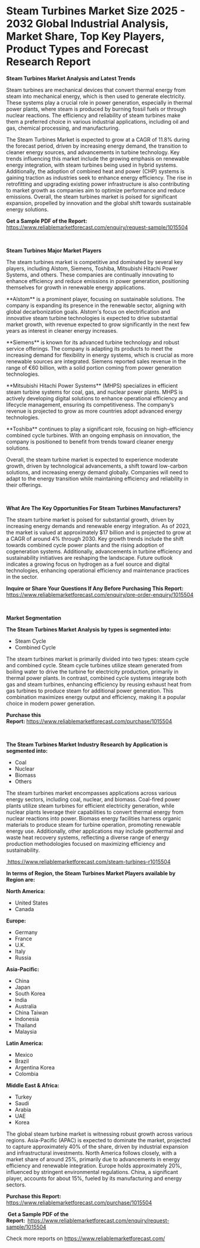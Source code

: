 <p><h1>Steam Turbines Market Size 2025 - 2032 Global Industrial Analysis, Market Share, Top Key Players, Product Types and Forecast Research Report</h1></p><p><strong>Steam Turbines Market Analysis and Latest Trends</strong></p>
<p><p>Steam turbines are mechanical devices that convert thermal energy from steam into mechanical energy, which is then used to generate electricity. These systems play a crucial role in power generation, especially in thermal power plants, where steam is produced by burning fossil fuels or through nuclear reactions. The efficiency and reliability of steam turbines make them a preferred choice in various industrial applications, including oil and gas, chemical processing, and manufacturing.</p><p>The Steam Turbines Market is expected to grow at a CAGR of 11.8% during the forecast period, driven by increasing energy demand, the transition to cleaner energy sources, and advancements in turbine technology. Key trends influencing this market include the growing emphasis on renewable energy integration, with steam turbines being used in hybrid systems. Additionally, the adoption of combined heat and power (CHP) systems is gaining traction as industries seek to enhance energy efficiency. The rise in retrofitting and upgrading existing power infrastructure is also contributing to market growth as companies aim to optimize performance and reduce emissions. Overall, the steam turbines market is poised for significant expansion, propelled by innovation and the global shift towards sustainable energy solutions.</p></p>
<p><strong>Get a Sample PDF of the Report:&nbsp;</strong> <a href="https://www.reliablemarketforecast.com/enquiry/request-sample/1015504?utm_campaign=2284&utm_medium=2&utm_source=Github&utm_content=ia&utm_term=07032025&utm_id=steam-turbines">https://www.reliablemarketforecast.com/enquiry/request-sample/1015504</a></p>
<p>&nbsp;</p>
<p><strong>Steam Turbines Major Market Players</strong></p>
<p><p>The steam turbines market is competitive and dominated by several key players, including Alstom, Siemens, Toshiba, Mitsubishi Hitachi Power Systems, and others. These companies are continually innovating to enhance efficiency and reduce emissions in power generation, positioning themselves for growth in renewable energy applications.</p><p>**Alstom** is a prominent player, focusing on sustainable solutions. The company is expanding its presence in the renewable sector, aligning with global decarbonization goals. Alstom's focus on electrification and innovative steam turbine technologies is expected to drive substantial market growth, with revenue expected to grow significantly in the next few years as interest in cleaner energy increases.</p><p>**Siemens** is known for its advanced turbine technology and robust service offerings. The company is adapting its products to meet the increasing demand for flexibility in energy systems, which is crucial as more renewable sources are integrated. Siemens reported sales revenue in the range of €60 billion, with a solid portion coming from power generation technologies.</p><p>**Mitsubishi Hitachi Power Systems** (MHPS) specializes in efficient steam turbine systems for coal, gas, and nuclear power plants. MHPS is actively developing digital solutions to enhance operational efficiency and lifecycle management, ensuring its competitiveness. The company’s revenue is projected to grow as more countries adopt advanced energy technologies.</p><p>**Toshiba** continues to play a significant role, focusing on high-efficiency combined cycle turbines. With an ongoing emphasis on innovation, the company is positioned to benefit from trends toward cleaner energy solutions.</p><p>Overall, the steam turbine market is expected to experience moderate growth, driven by technological advancements, a shift toward low-carbon solutions, and increasing energy demand globally. Companies will need to adapt to the energy transition while maintaining efficiency and reliability in their offerings.</p></p>
<p>&nbsp;</p>
<p><strong>What Are The Key Opportunities For Steam Turbines Manufacturers?</strong></p>
<p><p>The steam turbine market is poised for substantial growth, driven by increasing energy demands and renewable energy integration. As of 2023, the market is valued at approximately $17 billion and is projected to grow at a CAGR of around 4% through 2030. Key growth trends include the shift towards combined cycle power plants and the rising adoption of cogeneration systems. Additionally, advancements in turbine efficiency and sustainability initiatives are reshaping the landscape. Future outlook indicates a growing focus on hydrogen as a fuel source and digital technologies, enhancing operational efficiency and maintenance practices in the sector.</p></p>
<p><strong>Inquire or Share Your Questions If Any Before Purchasing This Report:</strong> <a href="https://www.reliablemarketforecast.com/enquiry/pre-order-enquiry/1015504?utm_campaign=2284&utm_medium=2&utm_source=Github&utm_content=ia&utm_term=07032025&utm_id=steam-turbines">https://www.reliablemarketforecast.com/enquiry/pre-order-enquiry/1015504</a></p>
<p>&nbsp;</p>
<p><strong>Market Segmentation</strong></p>
<p><strong>The Steam Turbines Market Analysis by types is segmented into:</strong></p>
<p><ul><li>Steam Cycle</li><li>Combined Cycle</li></ul></p>
<p><p>The steam turbines market is primarily divided into two types: steam cycle and combined cycle. Steam cycle turbines utilize steam generated from boiling water to drive the turbine for electricity production, primarily in thermal power plants. In contrast, combined cycle systems integrate both gas and steam turbines, enhancing efficiency by reusing exhaust heat from gas turbines to produce steam for additional power generation. This combination maximizes energy output and efficiency, making it a popular choice in modern power generation.</p></p>
<p><strong>Purchase this Report:&nbsp;</strong><a href="https://www.reliablemarketforecast.com/purchase/1015504?utm_campaign=2284&utm_medium=2&utm_source=Github&utm_content=ia&utm_term=07032025&utm_id=steam-turbines">https://www.reliablemarketforecast.com/purchase/1015504</a></p>
<p>&nbsp;</p>
<p><strong>The Steam Turbines Market Industry Research by Application is segmented into:</strong></p>
<p><ul><li>Coal</li><li>Nuclear</li><li>Biomass</li><li>Others</li></ul></p>
<p><p>The steam turbines market encompasses applications across various energy sectors, including coal, nuclear, and biomass. Coal-fired power plants utilize steam turbines for efficient electricity generation, while nuclear plants leverage their capabilities to convert thermal energy from nuclear reactions into power. Biomass energy facilities harness organic materials to produce steam for turbine operation, promoting renewable energy use. Additionally, other applications may include geothermal and waste heat recovery systems, reflecting a diverse range of energy production methodologies focused on maximizing efficiency and sustainability.</p></p>
<p><a href="https://www.reliablemarketforecast.com/steam-turbines-r1015504?utm_campaign=2284&utm_medium=2&utm_source=Github&utm_content=ia&utm_term=07032025&utm_id=steam-turbines">&nbsp;https://www.reliablemarketforecast.com/steam-turbines-r1015504</a></p>
<p><strong>In terms of Region, the Steam Turbines Market Players available by Region are:</strong></p>
<p>
    <p> <strong> North America: </strong>
        <ul>
            <li>United States</li>
            <li>Canada</li>
        </ul>
        </p> 
    <p> <strong> Europe: </strong>
        <ul>
            <li>Germany</li>
            <li>France</li>
            <li>U.K.</li>
            <li>Italy</li>
            <li>Russia</li>
        </ul>
        </p> 
    <p> <strong> Asia-Pacific: </strong>
        <ul>
            <li>China</li>
            <li>Japan</li>
            <li>South Korea</li>
            <li>India</li>
            <li>Australia</li>
            <li>China Taiwan</li>
            <li>Indonesia</li>
            <li>Thailand</li>
            <li>Malaysia</li>
        </ul>
        </p> 
    <p> <strong> Latin America: </strong>
        <ul>
            <li>Mexico</li>
            <li>Brazil</li>
            <li>Argentina Korea</li>
            <li>Colombia</li>
        </ul>
        </p> 
    <p> <strong> Middle East & Africa: </strong>
        <ul>
            <li>Turkey</li>
            <li>Saudi</li>
            <li>Arabia</li>
            <li>UAE</li>
            <li>Korea</li>
        </ul>
    </p>
    </p>
<p><p>The global steam turbine market is witnessing robust growth across various regions. Asia-Pacific (APAC) is expected to dominate the market, projected to capture approximately 40% of the share, driven by industrial expansion and infrastructural investments. North America follows closely, with a market share of around 25%, primarily due to advancements in energy efficiency and renewable integration. Europe holds approximately 20%, influenced by stringent environmental regulations. China, a significant player, accounts for about 15%, fueled by its manufacturing and energy sectors.</p></p>
<p><strong>Purchase this Report: </strong><a href="https://www.reliablemarketforecast.com/purchase/1015504?utm_campaign=2284&utm_medium=2&utm_source=Github&utm_content=ia&utm_term=07032025&utm_id=steam-turbines">https://www.reliablemarketforecast.com/purchase/1015504</a></p>
<p>&nbsp;<strong>Get a Sample PDF of the Report:&nbsp;&nbsp;</strong><a href="https://www.reliablemarketforecast.com/enquiry/request-sample/1015504?utm_campaign=2284&utm_medium=2&utm_source=Github&utm_content=ia&utm_term=07032025&utm_id=steam-turbines">https://www.reliablemarketforecast.com/enquiry/request-sample/1015504</a></p>
<p><strong></strong></p>
<p>Check more reports on <a href="https://www.reliablemarketforecast.com/?utm_campaign=2284&utm_medium=2&utm_source=Github&utm_content=ia&utm_term=07032025&utm_id=steam-turbines">https://www.reliablemarketforecast.com/</a></p>
